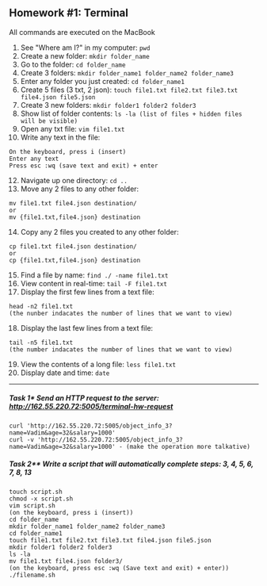 ## Homework #1: Terminal
All commands are executed on the MacBook
1) See "Where am I?" in my computer: `pwd`
2) Create a new folder: `mkdir folder_name`
3) Go to the folder: `cd folder_name`
4) Create 3 folders: `mkdir folder_name1 folder_name2 folder_name3`
5) Enter any folder you just created: `cd folder_name1`
6) Create 5 files (3 txt, 2 json): `touch file1.txt file2.txt file3.txt file4.json file5.json`
7) Create 3 new folders: `mkdir folder1 folder2 folder3`
8) Show list of folder contents: `ls -la (list of files + hidden files will be visible)`
9) Open any txt file: `vim file1.txt`
10) Write any text in the file:
```
On the keyboard, press i (insert)
Enter any text
Press esc :wq (save text and exit) + enter
```
12) Navigate up one directory: `cd ..`
13) Move any 2 files to any other folder:
```
mv file1.txt file4.json destination/
or
mv {file1.txt,file4.json} destination
```
14) Copy any 2 files you created to any other folder:
```
cp file1.txt file4.json destination/
or
cp {file1.txt,file4.json} destination
```
15) Find a file by name: `find ./ -name file1.txt`
16) View content in real-time: `tail -F file1.txt`
17) Display the first few lines from a text file:
```
head -n2 file1.txt
(the nunber indacates the number of lines that we want to view)
```
18) Display the last few lines from a text file:
```
tail -n5 file1.txt
(the number indacates the number of lines that we want to view)
```
19) View the contents of a long file: `less file1.txt`
20) Display date and time: `date`
---
##### Task 1* Send an HTTP request to the server: http://162.55.220.72:5005/terminal-hw-request
```
curl 'http://162.55.220.72:5005/object_info_3?name=Vadim&age=32&salary=1000'
curl -v 'http://162.55.220.72:5005/object_info_3?name=Vadim&age=32&salary=1000' - (make the operation more talkative)
```
##### Task 2** Write a script that will automatically complete steps: 3, 4, 5, 6, 7, 8, 13
```
touch script.sh
chmod -x script.sh
vim script.sh
(on the keyboard, press i (insert))
cd folder_name
mkdir folder_name1 folder_name2 folder_name3
cd folder_name1
touch file1.txt file2.txt file3.txt file4.json file5.json
mkdir folder1 folder2 folder3
ls -la
mv file1.txt file4.json folder3/
(on the keyboard, press esc :wq (Save text and exit) + enter))
./filename.sh
```
